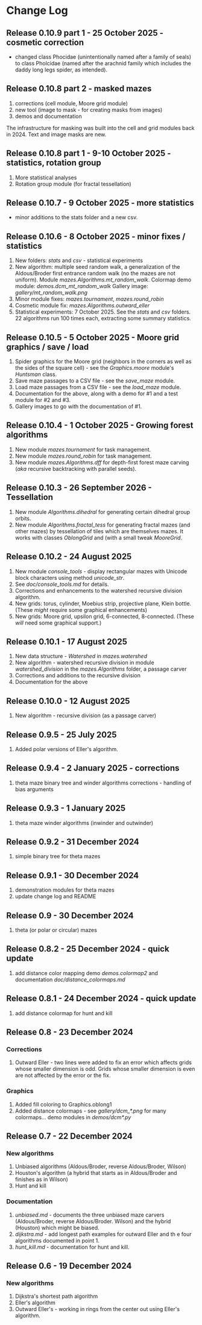 # Change Log

## Release 0.10.9 part 1 - 25 October 2025 - cosmetic correction
* changed class Phocidae (unintentionally named after a family of seals) to class Pholcidae (named after the arachnid family which includes the daddy long legs spider, as intended).

## Release 0.10.8 part 2 - masked mazes
1. corrections (cell module, Moore grid module)
2. new tool (image to mask - for creating masks from images)
3. demos and documentation

The infrastructure for masking was built into the cell and grid modules back in 2024.  Text and image masks are new.

## Release 0.10.8 part 1 - 9-10 October 2025 - statistics, rotation group
1. More statistical analyses
2. Rotation group module (for fractal tessellation)

## Release 0.10.7 - 9 October 2025 - more statistics
* minor additions to the stats folder and a new csv.

## Release 0.10.6 - 8 October 2025 - minor fixes / statistics

1. New folders: *stats* and *csv* - statistical experiments
2. New algorithm: multiple seed random walk, a generalization of the Aldous/Broder first entrance random walk (no the mazes are not uniform).  Module *mazes.Algorithms.mt\_random\_walk*.  Colormap demo module: *demos.dcm\_mt\_random\_walk*  Gallery image: *gallery/mt\_random\_walk.png*
3. Minor module fixes: *mazes.tournament*, *mazes.round\_robin*
4. Cosmetic module fix: *mazes.Algorithms.outward\_eller*
5. Statistical experiments: 7 October 2025.  See the *stats* and *csv* folders.  22 algorithms run 100 times each, extracting some summary statistics.

## Release 0.10.5 - 5 October 2025 - Moore grid graphics / save / load

1. Spider graphics for the Moore grid (neighbors in the corners as well as the sides of the square cell) - see the *Graphics.moore* module's *Huntsman* class.
2. Save maze passages to a CSV file - see the *save\_maze* module.
3. Load maze passages from a CSV file - see the *load\_maze* module.
4. Documentation for the above, along with a demo for #1 and a test module for #2 and #3.
5. Gallery images to go with the documentation of #1.

## Release 0.10.4 - 1 October 2025 - Growing forest algorithms

1. New module *mazes.tournament* for task management.
2. New module *mazes.round_robin* for task management.
3. New module *mazes.Algorithms.dff* for depth-first forest maze carving (*aka* recursive backtracking with parallel seeds).

## Release 0.10.3 - 26 September 2026 - Tessellation

1. New module *Algorithms.dihedral* for generating certain dihedral group orbits.
2.  New module *Algorithms.fractal\_tess* for generating fractal mazes (and other mazes) by tessellation of tiles which are themselves mazes.  It works with classes *OblongGrid* and (with a small tweak *MooreGrid*.

## Release 0.10.2 - 24 August 2025

1. New module *console\_tools* - display rectangular mazes with Unicode block characters using method *unicode\_str*.
2. See *doc/console\_tools.md* for details.
3. Corrections and enhancements to the watershed recursive division algorithm.
4. New grids: torus, cylinder, Moebius strip, projective plane, Klein bottle.  (These *might* require some graphical enhancements)
5. New grids: Moore grid, upsilon grid, 6-connected, 8-connected.  (These *will* need some graphical support.)

## Release 0.10.1 - 17 August 2025

1. New data structure - *Watershed* in *mazes.watershed*
2. New algorithm - watershed recursive division in module *watershed\_division* in the *mazes.Algorithms* folder, a passage carver
3. Corrections and additions to the recursive division
4. Documentation for the above

## Release 0.10.0 - 12 August 2025

1. New algorithm - recursive division (as a passage carver)

## Release 0.9.5 - 25 July 2025

1. Added polar versions of Eller's algorithm.

## Release 0.9.4 - 2 January 2025 - corrections

1. theta maze binary tree and winder algorithms corrections - handling of bias arguments

## Release 0.9.3 - 1 January 2025

1. theta maze winder algorithms (inwinder and outwinder)

## Release 0.9.2 - 31 December 2024

1. simple binary tree for theta mazes

## Release 0.9.1 - 30 December 2024

1. demonstration modules for theta mazes
2. update change log and README

## Release 0.9 - 30 December 2024

1. theta (or polar or circular) mazes

## Release 0.8.2 - 25 December 2024 - quick update

1. add distance color mapping demo *demos.colormap2* and documentation *doc/distance\_colormaps.md*

## Release 0.8.1 - 24 December 2024 - quick update

1. add distance colormap for hunt and kill

## Release 0.8 - 23 December 2024

### Corrections

1. Outward Eller - two lines were added to fix an error which affects grids whose smaller dimension is odd.  Grids whose smaller dimension is even are not affected by the error or the fix.

### Graphics

1. Added fill coloring to Graphics.oblong1
2. Added distance colormaps - see *gallery/dcm_\*.png* for many colormaps... demo modules in *demos/dcm\*.py*

## Release 0.7 - 22 December 2024

### New algorithms

1.  Unbiased algorithms (Aldous/Broder, reverse Aldous/Broder, Wilson)
2.  Houston's algorithm (a hybrid that starts as in Aldous/Broder and finishes as in Wilson)
3.  Hunt and kill

### Documentation

1.  *unbiased.md* - documents the three unbiased maze carvers (Aldous/Broder, reverse Aldous/Broder. Wilson) and the hybrid (Houston) which might be biased.
2.  *dijkstra.md* - add longest path examples for outward Eller and th e four algorithms documented in point 1.
3.   *hunt\_kill.md* - documentation for hunt and kill.

## Release 0.6 - 19 December 2024

### New algorithms

1.  Dijkstra's shortest path algorithm
2.  Eller's algorithm
3.  Outward Eller's - working in rings from the center out using Eller's algorithm.

